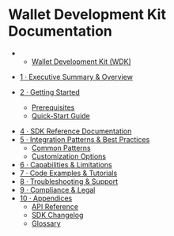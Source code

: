 # Wallet Development Kit Documentation

+ * [Wallet Development Kit (WDK)](README.md)
* [1 · Executive Summary & Overview](1-executive-summary/README.md)

* [2 · Getting Started](2-getting-started/README.md)
    * [Prerequisites](2-getting-started/prerequisites.md)
    * [Quick‑Start Guide](2-getting-started/quick-start.md)

<!-- * [3 · Product Architecture & Core Concepts](3-architecture/README.md)
    * [Architecture Overview](3-architecture/architecture-overview.md)
    * [Core Concepts](3-architecture/core-concepts.md) -->

* [4 · SDK Reference Documentation](4-sdk-reference/README.md)
    <!-- * [Installation & Setup](4-sdk-reference/installation.md)
    * [Core APIs](4-sdk-reference/core-apis.md)
    * [Advanced Features](4-sdk-reference/advanced-features.md) -->
* [5 · Integration Patterns & Best Practices](5-integration-patterns/README.md)
    * [Common Patterns](5-integration-patterns/common-patterns.md)
    * [Customization Options](5-integration-patterns/customization.md)
* [6 · Capabilities & Limitations](6-capabilities/README.md)
    <!-- * [Supported Features](6-capabilities/supported-features.md)
    * [Current Limitations](6-capabilities/current-limitations.md) -->
* [7 · Code Examples & Tutorials](7-examples/README.md)
    <!-- * [Integration Examples](7-examples/integration-examples.md)
    * [Use‑Case Tutorials](7-examples/use-case-tutorials.md)
    * [Samples Repository](7-examples/samples-repo.md) -->
* [8 · Troubleshooting & Support](8-troubleshooting/README.md)
    <!-- * [Common Issues & Solutions](8-troubleshooting/common-issues.md)
    * [Support Channels](8-troubleshooting/support-channels.md) -->
* [9 · Compliance & Legal](9-compliance/README.md)
    <!-- * [Terms & Agreements](9-compliance/terms.md) -->
* [10 · Appendices](10-appendices/README.md)
    * [API Reference](10-appendices/api-reference.md)
    * [SDK Changelog](10-appendices/changelog.md)
    * [Glossary](10-appendices/glossary.md)